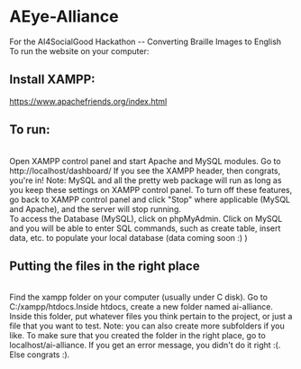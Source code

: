 # AEye-Alliance
For the AI4SocialGood Hackathon -- Converting Braille Images to English 
</br>
To run the website on your computer:
</br>

## Install XAMPP: 
https://www.apachefriends.org/index.html

## To run:
</br>
Open XAMPP control panel and start Apache and MySQL modules. 
Go to http://localhost/dashboard/ If you see the XAMPP header, then congrats, you're in! Note: MySQL and all the pretty web package will run as long as you keep these settings on XAMPP control panel. To turn off these features, go back to XAMPP control panel and click "Stop" where applicable (MySQL and Apache), and the server will stop running. 
</br>
To access the Database (MySQL), click on phpMyAdmin. Click on MySQL and you will be able to enter SQL commands, such as create table, insert data, etc. to populate your local database (data coming soon :) ) 

## Putting the files in the right place
</br>
Find the xampp folder on your computer (usually under C disk). Go to C:/xampp/htdocs.Inside htdocs, create a new folder named ai-alliance. Inside this folder, put whatever files you think pertain to the project, or just a file that you want to test. Note: you can also create more subfolders if you like. To make sure that you created the folder in the right place, go to localhost/ai-alliance. If you get an error message, you didn't do it right :(. Else congrats :). 
